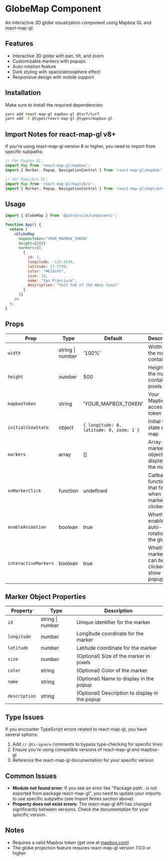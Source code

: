 # GlobeMap Component

An interactive 3D globe visualization component using Mapbox GL and react-map-gl.

## Features

- Interactive 3D globe with pan, tilt, and zoom
- Customizable markers with popups
- Auto-rotation feature
- Dark styling with space/atmosphere effect
- Responsive design with mobile support

## Installation

Make sure to install the required dependencies:

```bash
yarn add react-map-gl mapbox-gl @turf/turf
yarn add -D @types/react-map-gl @types/mapbox-gl
```

## Import Notes for react-map-gl v8+

If you're using react-map-gl version 8 or higher, you need to import from specific subpaths:

```jsx
// For Mapbox GL:
import Map from 'react-map-gl/mapbox';
import { Marker, Popup, NavigationControl } from 'react-map-gl/mapbox';

// For MapLibre GL:
import Map from 'react-map-gl/maplibre';
import { Marker, Popup, NavigationControl } from 'react-map-gl/maplibre';
```

## Usage

```jsx
import { GlobeMap } from '@patternize/components';

function App() {
  return (
    <GlobeMap
      mapboxToken="YOUR_MAPBOX_TOKEN"
      height={600}
      markers={[
        {
          id: 1,
          longitude: -122.4194, 
          latitude: 37.7749,
          color: "#61dafb",
          size: 16,
          name: "San Francisco",
          description: "Tech hub of the West Coast"
        }
      ]}
    />
  );
}
```

## Props

| Prop | Type | Default | Description |
|------|------|---------|-------------|
| `width` | string \| number | '100%' | Width of the map container |
| `height` | number | 500 | Height of the map container in pixels |
| `mapboxToken` | string | 'YOUR_MAPBOX_TOKEN' | Your Mapbox access token |
| `initialViewState` | object | `{ longitude: 0, latitude: 0, zoom: 1 }` | Initial view state of the map |
| `markers` | array | [] | Array of marker objects to display on the map |
| `onMarkerClick` | function | undefined | Callback function that fires when a marker is clicked |
| `enableAnimation` | boolean | true | Whether to enable auto-rotation of the globe |
| `interactiveMarkers` | boolean | true | Whether markers can be clicked to show popups |

## Marker Object Properties

| Property | Type | Description |
|----------|------|-------------|
| `id` | string \| number | Unique identifier for the marker |
| `longitude` | number | Longitude coordinate for the marker |
| `latitude` | number | Latitude coordinate for the marker |
| `size` | number | (Optional) Size of the marker in pixels |
| `color` | string | (Optional) Color of the marker |
| `name` | string | (Optional) Name to display in the popup |
| `description` | string | (Optional) Description to display in the popup |

## Type Issues

If you encounter TypeScript errors related to react-map-gl, you have several options:

1. Add `// @ts-ignore` comments to bypass type-checking for specific lines
2. Ensure you're using compatible versions of react-map-gl and mapbox-gl
3. Reference the react-map-gl documentation for your specific version

## Common Issues

- **Module not found error**: If you see an error like "Package path . is not exported from package react-map-gl", you need to update your imports to use specific subpaths (see Import Notes section above).
- **Property does not exist errors**: The react-map-gl API has changed significantly between versions. Check the documentation for your specific version.

## Notes

- Requires a valid Mapbox token (get one at [mapbox.com](https://www.mapbox.com/))
- The globe projection feature requires react-map-gl version 7.0.0 or higher 